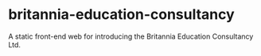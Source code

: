 # britannia-education-consultancy

A static front-end web for introducing the Britannia Education Consultancy Ltd.